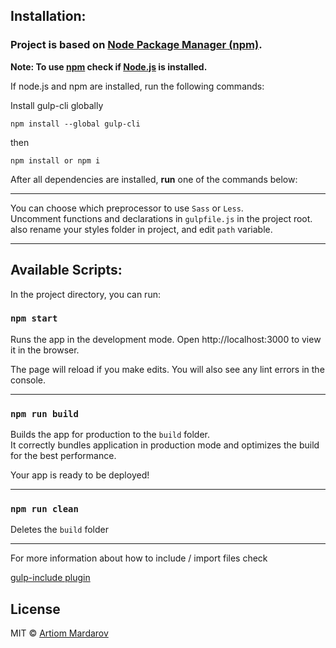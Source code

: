 ## Installation:

### Project is based on  [Node Package Manager (npm)](https://www.npmjs.com/).

**Note: To use [npm](https://www.npmjs.com/) check if  [Node.js](https://nodejs.org/en/) is installed.**

If node.js and npm are installed, run the following commands:

Install gulp-cli globally

```
npm install --global gulp-cli
```
then

```
npm install or npm i
```

After all dependencies are installed, **run** one of the commands below:

---

You can choose which preprocessor to use `Sass` or `Less`.<br>
Uncomment functions and declarations in `gulpfile.js` in the project root.<br>
also rename your styles folder in project, and edit `path` variable.

---

## Available Scripts:

In the project directory, you can run:

### `npm start`

Runs the app in the development mode.
Open http://localhost:3000 to view it in the browser.

The page will reload if you make edits.
You will also see any lint errors in the console.

---

### `npm run build`

Builds the app for production to the `build` folder.<br>
It correctly bundles application in production mode and optimizes the build for the best performance.

Your app is ready to be deployed!

---

### `npm run clean`

Deletes the `build` folder

---

For more information about how to include / import files check 

[gulp-include plugin](https://www.npmjs.com/package/gulp-include)

## License

MIT © [Artiom Mardarov]()